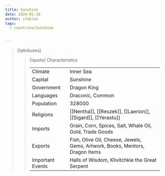 ```yaml
---
title: Sunshine
date: 2024-01-28
author: sfakias
tags:
  - countries/Sunshine


---
```

> [!attributes]
> 
> > [!quote] Characteristics
> >
> > | | |
> > | --- | --- |
> > | Climate |  Inner Sea |
> > | Capital |  Sunshine |
> > | Government |  Dragon King |
> > | Languages |  Draconic, Common |
> > | Population |  328000 |
> > | Religions |  [[Nentha]], [[Reszek]], [[Laerion]], [[Sigard]], [[Yerastu]] |
> > | Imports |  Grain, Corn, Spices, Salt, Whale Oil, Gold, Trade Goods |
> > | Exports |  Fish, Olive Oil, Cheese, Jewels, Gems, Artwork, Books, Mentors, Dragon Items |
> > | Important Events |  Halls of Wisdom, Klivitchkie the Great Serpent |

